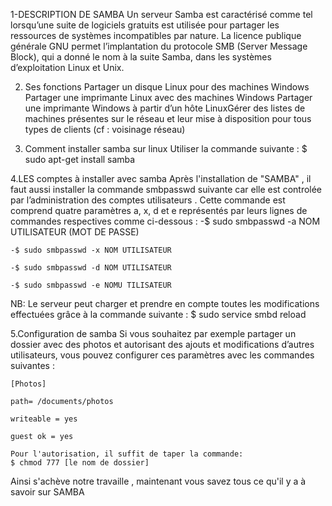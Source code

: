 1-DESCRIPTION DE SAMBA 
    Un serveur Samba est caractérisé comme tel lorsqu’une suite de logiciels gratuits est utilisée pour partager les ressources de systèmes incompatibles par nature. La licence publique générale GNU permet l’implantation du protocole SMB (Server Message Block), qui a donné le nom à la suite Samba, dans les systèmes d’exploitation Linux et Unix.
    
    
2. Ses fonctions 
    Partager un disque Linux pour des machines Windows
Partager une imprimante Linux avec des machines Windows
Partager une imprimante Windows à partir d’un hôte LinuxGérer des listes de machines présentes sur le réseau et leur mise à disposition pour tous types de clients (cf : voisinage réseau)


3. Comment installer samba sur linux 
    Utiliser la commande suivante : 
    $ sudo apt-get install samba 
    
    
4.LES comptes à installer avec samba
    Après l'installation de "SAMBA" , il faut aussi installer  la commande smbpasswd suivante car elle est controlée par l’administration des comptes utilisateurs . Cette commande est comprend quatre paramètres a, x, d et e représentés par leurs lignes de commandes respectives comme ci-dessous :
    -$ sudo smbpasswd -a NOM UTILISATEUR (MOT DE PASSE)

    -$ sudo smbpasswd -x NOM UTILISATEUR

    -$ sudo smbpasswd -d NOM UTILISATEUR

    -$ sudo smbpasswd -e NOMU TILISATEUR  
  NB: Le serveur peut charger et prendre en compte toutes les modifications effectuées grâce à la commande suivante :
  $ sudo service smbd reload
  
5.Configuration de samba
    Si vous souhaitez par exemple partager un dossier avec des photos et autorisant des ajouts et modifications d’autres utilisateurs, vous pouvez configurer ces paramètres avec les commandes suivantes :

    [Photos]

    path= /documents/photos

    writeable = yes

    guest ok = yes

    Pour l'autorisation, il suffit de taper la commande:
    $ chmod 777 [le nom de dossier]  
Ainsi s'achève notre travaille , maintenant vous savez tous ce qu'il y a à savoir sur SAMBA
